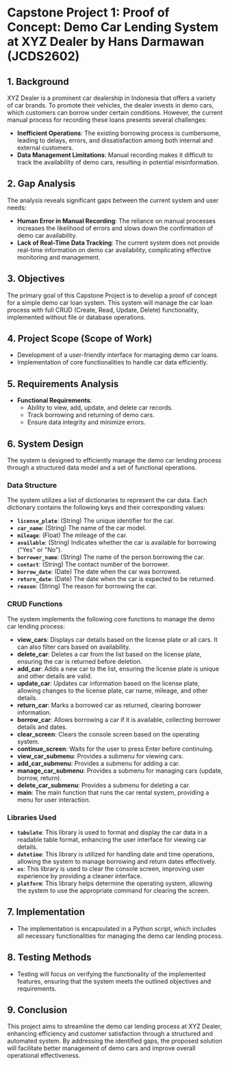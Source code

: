 # Capstone Project 1: Proof of Concept: Demo Car Lending System at XYZ Dealer by Hans Darmawan (JCDS2602)

## 1. Background

XYZ Dealer is a prominent car dealership in Indonesia that offers a variety of car brands. To promote their vehicles, the dealer invests in demo cars, which customers can borrow under certain conditions. However, the current manual process for recording these loans presents several challenges:

- **Inefficient Operations**: The existing borrowing process is cumbersome, leading to delays, errors, and dissatisfaction among both internal and external customers.
- **Data Management Limitations**: Manual recording makes it difficult to track the availability of demo cars, resulting in potential misinformation.

## 2. Gap Analysis

The analysis reveals significant gaps between the current system and user needs:

- **Human Error in Manual Recording**: The reliance on manual processes increases the likelihood of errors and slows down the confirmation of demo car availability.
- **Lack of Real-Time Data Tracking**: The current system does not provide real-time information on demo car availability, complicating effective monitoring and management.

## 3. Objectives

The primary goal of this Capstone Project is to develop a proof of concept for a simple demo car loan system. This system will manage the car loan process with full CRUD (Create, Read, Update, Delete) functionality, implemented without file or database operations.

## 4. Project Scope (Scope of Work)

- Development of a user-friendly interface for managing demo car loans.
- Implementation of core functionalities to handle car data efficiently.

## 5. Requirements Analysis

- **Functional Requirements**:
  - Ability to view, add, update, and delete car records.
  - Track borrowing and returning of demo cars.
  - Ensure data integrity and minimize errors.

## 6. System Design

The system is designed to efficiently manage the demo car lending process through a structured data model and a set of functional operations.

### Data Structure

The system utilizes a list of dictionaries to represent the car data. Each dictionary contains the following keys and their corresponding values:

- **`license_plate`**: (String) The unique identifier for the car.
- **`car_name`**: (String) The name of the car model.
- **`mileage`**: (Float) The mileage of the car.
- **`available`**: (String) Indicates whether the car is available for borrowing ("Yes" or "No").
- **`borrower_name`**: (String) The name of the person borrowing the car.
- **`contact`**: (String) The contact number of the borrower.
- **`borrow_date`**: (Date) The date when the car was borrowed.
- **`return_date`**: (Date) The date when the car is expected to be returned.
- **`reason`**: (String) The reason for borrowing the car.

### CRUD Functions

The system implements the following core functions to manage the demo car lending process:

- **view_cars**: Displays car details based on the license plate or all cars. It can also filter cars based on availability.
- **delete_car**: Deletes a car from the list based on the license plate, ensuring the car is returned before deletion.
- **add_car**: Adds a new car to the list, ensuring the license plate is unique and other details are valid.
- **update_car**: Updates car information based on the license plate, allowing changes to the license plate, car name, mileage, and other details.
- **return_car**: Marks a borrowed car as returned, clearing borrower information.
- **borrow_car**: Allows borrowing a car if it is available, collecting borrower details and dates.
- **clear_screen**: Clears the console screen based on the operating system.
- **continue_screen**: Waits for the user to press Enter before continuing.
- **view_car_submenu**: Provides a submenu for viewing cars.
- **add_car_submenu**: Provides a submenu for adding a car.
- **manage_car_submenu**: Provides a submenu for managing cars (update, borrow, return).
- **delete_car_submenu**: Provides a submenu for deleting a car.
- **main**: The main function that runs the car rental system, providing a menu for user interaction.


### Libraries Used

- **`tabulate`**: This library is used to format and display the car data in a readable table format, enhancing the user interface for viewing car details.
- **`datetime`**: This library is utilized for handling date and time operations, allowing the system to manage borrowing and return dates effectively.
- **`os`**: This library is used to clear the console screen, improving user experience by providing a cleaner interface.
- **`platform`**: This library helps determine the operating system, allowing the system to use the appropriate command for clearing the screen.

## 7. Implementation

- The implementation is encapsulated in a Python script, which includes all necessary functionalities for managing the demo car lending process.

## 8. Testing Methods

- Testing will focus on verifying the functionality of the implemented features, ensuring that the system meets the outlined objectives and requirements.

## 9. Conclusion

This project aims to streamline the demo car lending process at XYZ Dealer, enhancing efficiency and customer satisfaction through a structured and automated system. By addressing the identified gaps, the proposed solution will facilitate better management of demo cars and improve overall operational effectiveness.

